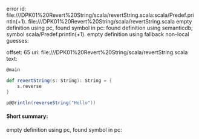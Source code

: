 error id: file://<WORKSPACE>/DPK01%20Revert%20String/scala/revertString.scala:scala/Predef.println(+1).
file://<WORKSPACE>/DPK01%20Revert%20String/scala/revertString.scala
empty definition using pc, found symbol in pc: 
found definition using semanticdb; symbol scala/Predef.println(+1).
empty definition using fallback
non-local guesses:

offset: 65
uri: file://<WORKSPACE>/DPK01%20Revert%20String/scala/revertString.scala
text:
```scala
@main

def revertString(s: String): String = {
    s.reverse
}

p@@rintln(reverseString("Hello"))
```


#### Short summary: 

empty definition using pc, found symbol in pc: 